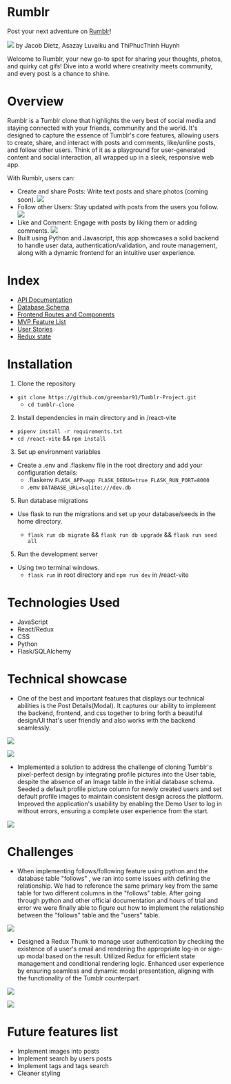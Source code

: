 # Rumblr

Post your next adventure on [Rumblr](https://tumblr-project.onrender.com/)!

![](https://i.imgur.com/BgmyTZ8.png)
by Jacob Dietz, Asazay Luvaiku and ThiPhucThinh Huynh

Welcome to Rumblr, your new go-to spot for sharing your thoughts, photos, and quirky cat gifs! Dive into a world where creativity meets community, and every post is a chance to shine.

# Overview
Rumblr is a Tumblr clone that highlights the very best of social media and staying connected with your friends, community and the world. It's designed to capture the essence of Tumblr's core features, allowing users to create, share, and interact with posts and comments, like/unline posts, and  follow other users. Think of it as a playground for user-generated content and social interaction, all wrapped up in a sleek, responsive web app.

With Rumblr, users can:

* Create and share Posts: Write text posts and share photos (coming soon).
  ![](https://i.imgur.com/BrBPHNJ.png)
* Follow other Users: Stay updated with posts from the users you follow.
   ![](https://i.imgur.com/FydLezf.png)
* Like and Comment: Engage with posts by liking them or adding comments.
   ![](https://i.imgur.com/wfxkHcR.png)
* Built using Python and Javascript, this app showcases a solid backend to handle user data, authentication/validation, and route management, along with a dynamic frontend for an intuitive user experience.


# Index

- [API Documentation](https://github.com/greenbar91/Tumblr-Project/wiki/API-Routes)
- [Database Schema](https://github.com/greenbar91/Tumblr-Project/wiki/Database-Schema)
- [Frontend Routes and Components](https://github.com/greenbar91/Tumblr-Project/wiki/Frontend-Routes)
- [MVP Feature List](https://github.com/greenbar91/Tumblr-Project/wiki/MVP-Feature-List)
- [User Stories](https://github.com/greenbar91/Tumblr-Project/wiki/User-Stories)
- [Redux state](https://github.com/greenbar91/Tumblr-Project/wiki/Redux-State)

# Installation
1. Clone the repository
* `git clone https://github.com/greenbar91/Tumblr-Project.git`
  * `cd tumblr-clone`

2. Install dependencies in main directory and in /react-vite
  * `pipenv install -r requirements.txt`
  * `cd /react-vite` && `npm install`

3. Set up environment variables
* Create a .env and .flaskenv file in the root directory and add your configuration details:
   * .flaskenv `FLASK_APP=app
FLASK_DEBUG=true
FLASK_RUN_PORT=8000
`
   * .env `DATABASE_URL=sqlite:///dev.db`

5. Run database migrations
* Use flask to run the migrations and set up your database/seeds in the home directory.

   * `flask run db migrate` && `flask run db upgrade` &&  `flask run seed all`

5. Run the development server
* Using two terminal windows.
  * `flask run` in root directory and `npm run dev` in /react-vite
 

# Technologies Used

- JavaScript
- React/Redux
- CSS
- Python
- Flask/SQLAlchemy


# Technical showcase
 * One of the best and important features that displays our technical abilities is the Post Details(Modal). It captures our ability to implement the backend, frontend, and css together to bring forth a beautiful design/UI that's user friendly and also works with the backend seamlessly.

   
![](https://i.imgur.com/i9dkhre.png)

![](https://i.imgur.com/byIjiJu.png)

  * Implemented a solution to address the challenge of cloning Tumblr's pixel-perfect design by integrating profile pictures into the User table, despite the absence of an Image table in the initial database schema. Seeded a default profile picture column for newly created users and set default profile images to maintain consistent design across the platform. Improved the application's usability by enabling the Demo User to log in without errors, ensuring a complete user experience from the start.
    
![](https://i.imgur.com/JWmA5U1.png)

# Challenges
* When implementing follows/following feature using python and the database table "follows" , we ran into some issues with defining the relationship. We had to reference the same primary key from the same table for two different columns in the "follows" table. After going through python and other official documentation and hours of trial and error we were finally able to figure out how to implement the relationship between the "follows" table and the "users" table.
  
![](https://i.imgur.com/aqmzzne.png)


* Designed a Redux Thunk to manage user authentication by checking the existence of a user's email and rendering the appropriate log-in or sign-up modal based on the result. Utilized Redux for efficient state management and conditional rendering logic. Enhanced user experience by ensuring seamless and dynamic modal presentation, aligning with the functionality of the Tumblr counterpart.

![](https://i.imgur.com/9VNqRb0.png)

![](https://i.imgur.com/l82V7oT.png)


# Future features list
* Implement images into posts
* Implement search by users posts
* Implement tags and tags search
* Cleaner styling
